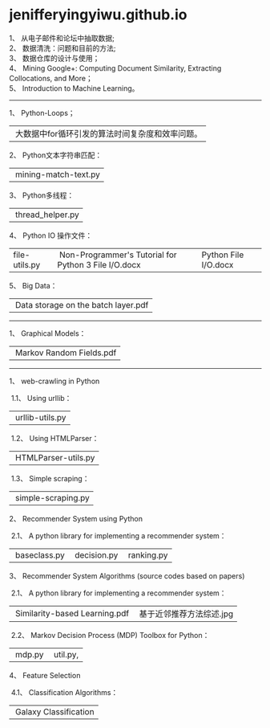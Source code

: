 # jenifferyingyiwu.github.io
<title>
Part I.  &nbsp;&nbsp;从电子邮件和论坛中抽取数据
</title>
<p>
1、&nbsp;从电子邮件和论坛中抽取数据;<br/>
2、&nbsp;数据清洗：问题和目前的方法;<br/>
3、&nbsp;数据仓库的设计与使用；<br/>
4、&nbsp;Mining Google+: Computing Document Similarity, Extracting Collocations, and More；<br/>
5、&nbsp;Introduction to Machine Learning。<br/>
</p>
<hr/>
<title>
Part II. &nbsp;&nbsp;Problems encountered in the work
</title>
<p>
1、&nbsp;Python-Loops；<br/>
<table>
  <tr>
    <td>
      &nbsp;大数据中for循环引发的算法时间复杂度和效率问题。
    </td>
  </tr>
</table>
</p>
<p>
2、&nbsp;Python文本字符串匹配：<br/>
<table>
  <tr>
    <td>
    &nbsp;mining-match-text.py
    </td>
  </tr>
</table>
</p>
<p>
3、&nbsp;Python多线程：<br/>
<table>
  <tr>
    <td>
    &nbsp;thread_helper.py 
    </td>
  </tr>
</table>
</p>
<p>
4、&nbsp;Python IO 操作文件：<br/>
<table>
  <tr>
    <td>
    file-utils.py <br/>
    </td>
    <td>
    &nbsp;Non-Programmer's Tutorial for Python 3 File I/O.docx <br/>
    </td>
    <td>
    Python File I/O.docx
    </td>
  </tr>
</table>
</p>
<p>
5、&nbsp;Big Data：<br/>
<table>
  <tr>
    <td>
    &nbsp;Data storage on the batch layer.pdf
    </td>
  </tr>
</table>
</p>
<hr/>
<title>
Part III.  &nbsp;&nbsp;Machine Learning Algorithms
</title>
<p>
1、&nbsp;Graphical Models：<br/>
<table>
  <tr>
    <td>
    &nbsp;Markov Random Fields.pdf
    </td>
  </tr>
</table>
</p>
<hr/>
<title>
Part III.  &nbsp;&nbsp;Journal Papers
</title>
<p>
1、&nbsp;web-crawling in Python 
</p>
<p>
&nbsp;1.1、&nbsp;Using urllib：<br/>
<table>
  <tr>
    <td>
    &nbsp;urllib-utils.py
    </td>
  </tr>
</table>
</p>
<p>
&nbsp;1.2、&nbsp;Using HTMLParser： <br/>
<table>
  <tr>
    <td>
    &nbsp;HTMLParser-utils.py
    </td>
  </tr>
</table>
</p>
<p>
&nbsp;1.3、&nbsp;Simple scraping：<br/>
<table>
  <tr>
    <td>
    &nbsp;simple-scraping.py
    </td>
  </tr>
</table>
</p>
<p>
2、&nbsp;Recommender System using Python
</p>
<p>
&nbsp;2.1、&nbsp;A python library for implementing a recommender system：<br/>
<table>
  <tr>
    <td>
    &nbsp;baseclass.py
    </td>
    <td>
    &nbsp;decision.py
    </td>
    <td>
    &nbsp;ranking.py
    </td>
  </tr>
</table>
</p>
<p>
3、&nbsp;Recommender System Algorithms (source codes based on papers)
</p>
<p>
&nbsp;2.1、&nbsp;A python library for implementing a recommender system：<br/>
<table>
  <tr>
    <td>
    &nbsp;Similarity-based Learning.pdf
    </td>
    <td>
    &nbsp;基于近邻推荐方法综述.jpg
    </td>
  </tr>
</table>
</p>
<p>
&nbsp;2.2、&nbsp;Markov Decision Process (MDP) Toolbox for Python：<br/>
<table>
  <tr>
    <td>
    &nbsp;mdp.py
    </td>
    <td>
    &nbsp;util.py, 
    </td>
  </tr>
</table>
</p>
<p>
4、&nbsp;Feature Selection
</p>
<p>
&nbsp;4.1、&nbsp;Classification Algorithms：<br/>
<table>
  <tr>
    <td>
    &nbsp;Galaxy Classification
    </td>
  </tr>
</table>
</p>
